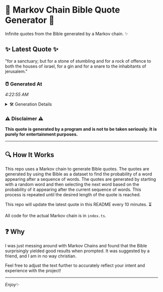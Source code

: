 # 📖 Markov Chain Bible Quote Generator 📖

Infinite quotes from the Bible generated by a Markov chain. ✨

## ✨ Latest Quote ✨
"for a sanctuary; but for a stone of stumbling and for a rock of offence to both the houses of israel, for a gin and for a snare to the inhabitants of jerusalem."

### ⏰ Generated At
*4:22:55 AM*

<details>
    <summary>🛠️ Generation Details</summary>
    <p>
        <strong>🌱 Seed:</strong> for<br>
        <strong>🔄 Iterations:</strong> 32<br>
        <strong>📜 Context History:</strong><br>[ for ]: a<br>[ for, a ]: sanctuary;<br>[ for, a, sanctuary; ]: but<br>[ for, a, sanctuary;, but ]: for<br>[ for, a, sanctuary;, but, for ]: a<br>[ for, a, sanctuary;, but, for, a ]: stone<br>[ a, sanctuary;, but, for, a, stone ]: of<br>[ sanctuary;, but, for, a, stone, of ]: stumbling<br>[ but, for, a, stone, of, stumbling ]: and<br>[ for, a, stone, of, stumbling, and ]: for<br>[ a, stone, of, stumbling, and, for ]: a<br>[ stone, of, stumbling, and, for, a ]: rock<br>[ of, stumbling, and, for, a, rock ]: of<br>[ stumbling, and, for, a, rock, of ]: offence<br>[ and, for, a, rock, of, offence ]: to<br>[ for, a, rock, of, offence, to ]: both<br>[ a, rock, of, offence, to, both ]: the<br>[ rock, of, offence, to, both, the ]: houses<br>[ of, offence, to, both, the, houses ]: of<br>[ offence, to, both, the, houses, of ]: israel,<br>[ to, both, the, houses, of, israel, ]: for<br>[ both, the, houses, of, israel,, for ]: a<br>[ the, houses, of, israel,, for, a ]: gin<br>[ houses, of, israel,, for, a, gin ]: and<br>[ of, israel,, for, a, gin, and ]: for<br>[ israel,, for, a, gin, and, for ]: a<br>[ for, a, gin, and, for, a ]: snare<br>[ a, gin, and, for, a, snare ]: to<br>[ gin, and, for, a, snare, to ]: the<br>[ and, for, a, snare, to, the ]: inhabitants<br>[ for, a, snare, to, the, inhabitants ]: of<br>[ a, snare, to, the, inhabitants, of ]: jerusalem.<br>
    </p>
</details>

### ⚠️ Disclaimer ⚠️
**This quote is generated by a program and is not to be taken seriously. It is purely for entertainment purposes.**

---

## 🔍 How It Works

This repo uses a Markov chain to generate Bible quotes. The quotes are generated by using the Bible as a dataset to find the probability of a word appearing after a sequence of words. The quotes are generated by starting with a random word and then selecting the next word based on the probability of it appearing after the current sequence of words. This process is repeated until the desired length of the quote is reached.

This repo will update the latest quote in this README every 10 minutes. ⏳

All code for the actual Markov chain is in `index.ts`.

## ❓ Why

I was just messing around with Markov Chains and found that the Bible surprisingly yielded good results when prompted. 
It was suggested by a friend, and I am in no way christian.

Feel free to adjust the text further to accurately reflect your intent and experience with the project!

---

*Enjoy*✨
